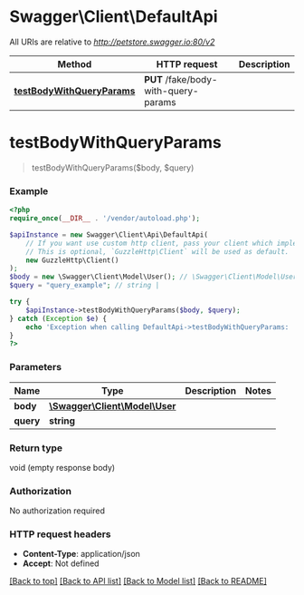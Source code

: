 # Swagger\Client\DefaultApi

All URIs are relative to *http://petstore.swagger.io:80/v2*

Method | HTTP request | Description
------------- | ------------- | -------------
[**testBodyWithQueryParams**](DefaultApi.md#testBodyWithQueryParams) | **PUT** /fake/body-with-query-params | 


# **testBodyWithQueryParams**
> testBodyWithQueryParams($body, $query)



### Example
```php
<?php
require_once(__DIR__ . '/vendor/autoload.php');

$apiInstance = new Swagger\Client\Api\DefaultApi(
    // If you want use custom http client, pass your client which implements `GuzzleHttp\ClientInterface`.
    // This is optional, `GuzzleHttp\Client` will be used as default.
    new GuzzleHttp\Client()
);
$body = new \Swagger\Client\Model\User(); // \Swagger\Client\Model\User | 
$query = "query_example"; // string | 

try {
    $apiInstance->testBodyWithQueryParams($body, $query);
} catch (Exception $e) {
    echo 'Exception when calling DefaultApi->testBodyWithQueryParams: ', $e->getMessage(), PHP_EOL;
}
?>
```

### Parameters

Name | Type | Description  | Notes
------------- | ------------- | ------------- | -------------
 **body** | [**\Swagger\Client\Model\User**](../Model/User.md)|  |
 **query** | **string**|  |

### Return type

void (empty response body)

### Authorization

No authorization required

### HTTP request headers

 - **Content-Type**: application/json
 - **Accept**: Not defined

[[Back to top]](#) [[Back to API list]](../../README.md#documentation-for-api-endpoints) [[Back to Model list]](../../README.md#documentation-for-models) [[Back to README]](../../README.md)


